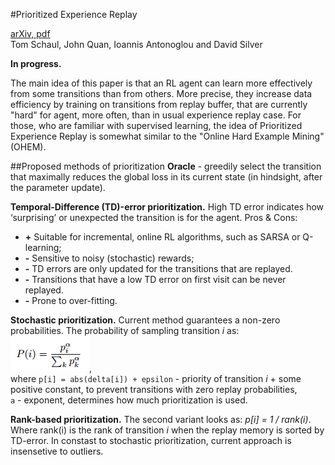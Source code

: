 #Prioritized Experience Replay

[arXiv, pdf](https://arxiv.org/pdf/1511.05952v4.pdf)  
Tom Schaul, John Quan, Ioannis Antonoglou and David Silver

**In progress.**

The main idea of this paper is that an RL agent can learn more effectively from some transitions than from others. More precise, they increase data efficiency by training on transitions from replay buffer, that are currently "hard" for agent, more often, than in usual experience replay case. For those, who are familiar with supervised learning, the idea of Prioritized Experience Replay is somewhat similar to the "Online Hard Example Mining" (OHEM).

##Proposed methods of prioritization
**Oracle** - greedily select the transition that maximally reduces the global loss in its current state (in hindsight, after the parameter update).  

**Temporal-Difference (TD)-error prioritization.** High TD error indicates how ‘surprising’ or unexpected the transition is for the agent. Pros & Cons:  
   - **+** Suitable for incremental, online RL algorithms, such as SARSA or Q-learning;
   - **-** Sensitive to noisy (stochastic) rewards;
   - **-** TD errors are only updated for the transitions that are replayed.
   - **-** Transitions that have a low TD error on first visit can be never replayed.
   - **-** Prone to over-fitting.

**Stochastic prioritization.** Current method guarantees a non-zero probabilities. The probability of sampling transition *i* as:  
![stochastic prioritization](/assets/prioritized-exp-replay-stochastic.png),  
where `p[i] = abs(delta[i]) + epsilon` - priority of transition *i* + some positive constant, to prevent transitions with zero replay probabilities,  
`a` - exponent, determines how much prioritization is used.  

**Rank-based prioritization.** The second variant looks as: *p[i] = 1 / rank(i)*. Where rank(i) is the rank of transition *i* when the replay memory is sorted by TD-error. In constast to stochastic prioritization, current approach is insensetive to outliers.  
